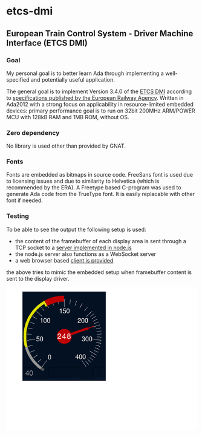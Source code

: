 # etcs-dmi

## European Train Control System - Driver Machine Interface (ETCS DMI)
### Goal
My personal goal is to better learn Ada through implementing a well-specified and potentially useful application.

The general goal is to implement Version 3.4.0 of the [ETCS DMI](https://en.wikipedia.org/wiki/European_Train_Control_System#Man_Machine_Interface) according to [specifications published by the European Railway Agency](https://www.era.europa.eu/activities/technical-specifications-interoperability_en#meeting7).
Written in Ada2012 with a strong focus on applicability in resource-limited embedded devices: 
primary performance goal is to run on 32bit 200MHz ARM/POWER MCU with 128kB RAM and 1MB ROM, without OS.

### Zero dependency
No library is used other than provided by GNAT. 

### Fonts
Fonts are embedded as bitmaps in source code. FreeSans font is used due to licensing issues and due to similarity to Helvetica (which is recommended by the ERA).
A Freetype based C-program was used to generate Ada code from the TrueType font. It is easily replacable with other font if needed.

### Testing
To be able to see the output the following setup is used:
- the content of the framebuffer of each display area is sent through a TCP socket to a [server implemented in node.js](test/tools/server.js)
- the node.js server also functions as a WebSocket server
- a web browser based [client is provided](test/tools/client.html)

the above tries to mimic the embedded setup when framebuffer content is sent to the display driver.

![Image of B Area](doc/images/b_area.png)

